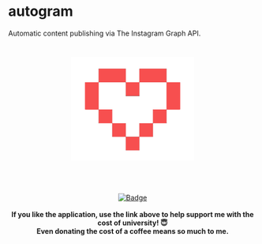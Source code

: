 # autogram
Automatic content publishing via The Instagram Graph API.

<h1 align="center">
	<img width="250" src="images/heart3.png" alt="Donations"><p>
</h1>

<br>
<p align="center">
	<a href="https://www.paypal.com/donate?hosted_button_id=924J8K3PC7NR6"><img width="185" src="https://img.shields.io/badge/Donate-PayPal-blue.svg" alt="Badge"></a>
	<br><br>
	<b> If you like the application, use the link above to help support me with the cost of university! 😇</b>
	<br>
	<b> Even donating the cost of a coffee means so much to me. </b>
</p>
<br>

